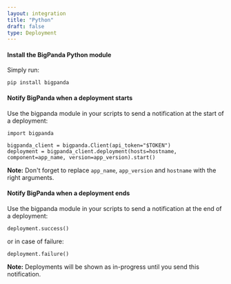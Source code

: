 ```yaml
---
layout: integration 
title: "Python"
draft: false
type: Deployment
---
```


#### Install the BigPanda Python module
Simply run:

    pip install bigpanda

<!-- section-separator -->

#### Notify BigPanda when a deployment starts
Use the bigpanda module in your scripts to send a notification at the start of a deployment:

    import bigpanda

    bigpanda_client = bigpanda.Client(api_token="$TOKEN")
    deployment = bigpanda_client.deployment(hosts=hostname, component=app_name, version=app_version).start()

**Note:** Don't forget to replace `app_name`, `app_version` and `hostname` with the right arguments.

<!-- section-separator -->

#### Notify BigPanda when a deployment ends
Use the bigpanda module in your scripts to send a notification at the end of a deployment:

    deployment.success()

or in case of failure:
    
    deployment.failure()

**Note:** Deployments will be shown as in-progress until you send this notification.
